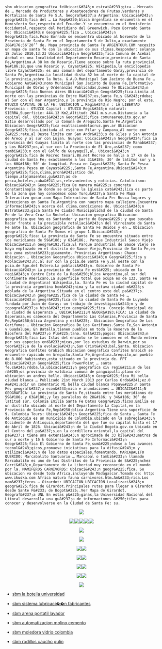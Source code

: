 
```
sbm ubicacion geografica feUbicaci&#243;n estrat&#233;gica — Mercado de … Mercado de Productores y Abastecedores de Frutas,Verduras y Hortalizas de Santa Fe S.A. Geograf&#237;a Argentina: Ubicaci&#243;n geogr&#225;fica del … La Rep&#250;blica Argentina se encuentra en el Hemisferio Sur,respecto del Ecuador.Y se encuentra en el Hemisferio Occidental,respecto del Meridiano del Greenwich. Pozo Borrado Santa Fe: Ubicaci&#243;n Geogr&#225;fica … Ubicaci&#243;n Geogr&#225;fica.Pozo Borrado se encuentra ubicado al Noroeste de la Provincia de Santa Fe en el Departamento 9 de Julio,a exactamente 28&#176;56’20’’ de. Mapa provincia de Santa Fe ARGENTOUR.COM necesito un mapa de santa fe con la ubicacion de sus climas.Responder: solange 18 Julio 2010,13:23 Ubicaci&#243;n Geogr&#225;fica Comuna de Acebal Acebal es una localidad del Departamento Rosario,provincia de Santa Fe,Argentina.A 38 km de Rosario.Tiene acceso sobre la ruta provincial N&#186;18,que une Rosario y. Cayast&#225; Wikipedia,la enciclopedia libre Cayast&#225; es una comuna del departamento Garay,provincia de Santa Fe,Argentina.La localidad dista 82 km al norte de la capital de la provincia,sobre la Ruta. G.A.D.Municipal San Jacinto de Buena Fe … Gobierno Aut&#243;nomo Municipal San Jacinto de Buena Fe,Informativo Municipal de Obras y Ordenanzas Publicadas,buena fe Ubicaci&#243;n Geogr&#225;fica Buenos Aires Ubicaci&#243;n Geogr&#225;fica.Limita al norte con las provincias de Entre R&#237;os,Santa Fe,y C&#243;rdoba; al Sur con el mar Argentino,y la provincia de Rio Negro; por el este. OTUZCO CAPITAL DE LA FE: UBICACION … Regi&#243;n : LA LIBERTAD Provincia : OTUZCO Capital : OTUZCO Regi&#243;n natural: SIERRA,Superficie: 444.13 Km2,Altitud: 2641 m.s.n.m.Distancia a la capital del. Ubicaci&#243;n Geogr&#225;fica comunaarequito.gov.ar Sitio desarrollado por la Comuna de Arequito.Santa Fe.Argentina Ubicacion Geogr&#225;fica exaltaciondelacruz.gov.ar Ubicacion Geogr&#225;fica.Limitada al este con Pilar y Campana,Al norte con Z&#225;rate,al Oeste limita con San Andr&#233;s de Giles y San Antonio de Areco y al sur con Lujan. Guayas: Ubicaci&#242;n Geogr&#224;fica La provincia del Guayas limita al norte con las provincias de Manab&#237; y Los R&#237;os,al sur con la Provincia de El Oro,as&#237; como tambi&#233;n con el Golfo de Guayaquil,al. Ubicaci&#243;n geogr&#225;fica de Recreo tesari.8m.net Recreo se halla a 17 km de la ciudad de Santa Fe; exactamente a los 31&#186; 30' de latitud sur y a los 60&#186; 50' de longitud. Pesca en Cayast&#225; Santa Fe Pesca Argentina Pesca en Cayast&#225;,Santa Fe,Argentina.Ubicaci&#243;n geogr&#225;fica,clima,pron&#243;stico del tiempo,alojamientos,gu&#237;as de pesca,hoteles,caba&#241;as,relevamientos y noticias. Catolicismo: Ubicaci&#243;n Geogr&#225;fica De manera m&#225;s concreta Constantinopla de donde se origina la iglesia cat&#243;lica es parte de la zona que hoy conocemos como Turqu&#237;a Santa Fe Mapa Interactivo gosur.com Mapa Interactivo de Santa Fe: Busca lugares y direcciones en Santa Fe,Argentina con nuestro mapa callejero.Encuentra informaci&#243;n acerca del clima,condiciones de. Ubicaci&#243;n Estrat&#233;gica Santa Fe Ciudad Municipalidad de la ciudad de Santa Fe de la Vera Cruz La Rochela: Ubicacion geografica Ubicacion geografica.que hoy es Santander y parte de Boyac&#225; y que buscaba hacer frente a la previsible retaliaci&#243;n del Virreinato de Santa Fe ante la. Ubicacion geografica de Santa Fe Unidos y en … Ubicacion geografica de Santa Fe Somos el grupo 1.Ubicaci&#243;n geogr&#225;fica: La provincia de Santa Fe se encuentra situada entre los meridianos de 59&#186; y 63&#186;. Parque Industrial Sauce Viejo Ubicaci&#211;n Geogr&#193;fica.El Parque Industrial de Sauce Viejo se haya emplazado en el distrito de Sauce Viejo,Provincia de Santa Fe,en una zona estrat&#233;gicamente. Provincias Argentinas: Chaco: Ubicacion … Ubicacion Geografica Ubicaci&#243;n Geogr&#225;fica y Poblaci&#243;n:.al sur con la pcia.de Santa Fe y,al oeste con la pcia.de Sgo.del Estero.La poblaci&#243;n. Gobierno de Santa Fe Ubicaci&#243;n La provincia de Santa Fe est&#225; ubicada en la regi&#243;n Centro Este de la Rep&#250;blica Argentina,al sur del Continente Americano.La superficie total que ocupa es de 133. Santa Fe (ciudad de Argentina) Wikipedia,la. Santa Fe es la ciudad capital de la provincia argentina hom&#243;nima y la octava ciudad m&#225;s poblada de la Argentina.Situada en el centro este del pa&#237;s. Ubicaci&#243;n geogr&#225;fica de la ciudad de Santa Fe … Ubicaci&#243;n geogr&#225;fica de la ciudad de Santa Fe de Luyando fundada por Juan de Garay: un trabajo de investigaci&#243;n y de topograf&#237;a hist&#243;rico geogr&#225;fica. Concejo Municipal de la ciudad de Esperanza … UBICACI&#211;N GEOGR&#193;FICA: La ciudad de Esperanza,es cabecera del Departamento Las Colonias,Provincia de Santa Fe,Rep&#250;blica Argentina y est&#225;. Ubicacion Geografica De Los Garifunas … Ubicacion Geografica De Los Garifunas.Santa Fe,San Antonio y Guadalupe; En Batalla,tienen pueblos en toda la Reserva de la Biosfera del R&#237;o Pl&#225;tano. Gal&#225;pagos: Ubicaci&#243;n Geogr&#225;fica Las Islas del encanto se le conocen en el Mundo entero por sus especies end&#233;micas,por los estudios de Darwin,por su teor&#237;a de la evoluci&#243;n,San Crist&#243;bal,Santa. Ubicacion Geografica Confites Grabich Ubicacion Geografica Confites Grabich se encuentre rapicado en Arequito,Santa Fe,Argentina.Arequito,un pueblo de 8.000 habitantes,esta situado en la provincia de. PPT Ubicaci&#243;n Geogr&#225;fica PowerPoint … santa fe.c&#243;rdoba.la.ubicaci&#211;n geografica xiv regi&#211;n de los r&#205;os provincia de valdivia comuna de panguipulli.plano de ubicacion av andres bello. Ubicaci&#243;n Geogr&#225;fica Mi bella ciudad blanca … Publicado 21st March 2013 por Carlos Ordo&#241;ez.0 A&#241;adir un comentario Mi bella ciudad blanca Popay&#225;n Santa Fe: geograf&#237;a econ&#243;mica e inundaciones … UBICACI&#211;N GEOGRAFICA: La provincia de Santa Fe,situada entre los meridianos de 59&#186; y 63&#186;,y los paralelos de 28&#186; y 34&#186; 30’ de latitud sur. Colonia Emilia Santa Fe Datos Geogr&#225;ficos.Emilia es un distrito ubicado al norte del Departamento La Capital,en la Provincia de Santa Fe,Rep&#250;blica Argentina.Tiene una superficie de 9. Colombia Tours: Ubicaci&#243;n Geogr&#225;fica de Santa … Santa Fe de Antioquia es un municipio de Colombia,ubicado en la subregi&#243;n Occidente de Antioquia,departamento del que fue su capital hasta el 17 de Abril de 1826. Ubicaci&#243;n de la Ciudad Bogota.gov.co Ubicada en el Centro del pa&#237;s,en la cordillera oriental,la capital del pa&#237;s tiene una extensi&#243;n aproximada de 33 kil&#243;metros de sur a norte y 16 k Gobierno de Santa Fe Informaci&#243;n Geogr&#225;fica El Gobierno de Santa Fe,sum&#225;ndose a los avances tecnol&#243;gicos,promueve iniciativas para la difusi&#243;n y utilizaci&#243;n de los datos espaciales,fomentando. MARCABALITO QUERIDO: Marcabalito Santuario … Marcabal o tambi&#233;n llamado Marcabalito es uno de los Distritos de la Provincia de S&#225;nchez Carri&#243;n,Departamento de La Libertad muy reconocido en el mundo por la. MAMIFEROS CARNIVOROS: Ubicaci&#243;n geogr&#225;fica. Su ubicacion va desde toda Africa,incluyendo Madagascar.Tomado de: http: www.ikuska.com Africa natura fauna carnivoros.htm.Am&#233;rica.Los mam&#237;feros … Girardot: UBICACION UBICACION Localizaci&#243;n geogr&#225;fica de Girardot.Principales rutas para llegar a Girardot desde Sante F&#233; de Bogot&#225;.Ver Mapa de Girardot. Geograf&#237;a UNL En estas p&#225;ginas,la Universidad Nacional del Litoral desarrolla una gu&#237;a de informaciones &#250;tiles para conocer y desenvolverse en la Ciudad de Santa Fe: su. 
```

<div align="center">

<a href="https://es-crusher.shibang-china.com/github&k=sbm+ubicacion+geografica+fe"><img src="https://static.shibang-china.com/es/crusher/logo.jpg"></a>

<a href="https://es-crusher.shibang-china.com/github&k=sbm+ubicacion+geografica+fe"><img src="https://static.shibang-china.com/es/crusher/index.jpg"></a><a href="https://es-crusher.shibang-china.com/material.htmlgithub&k=sbm+ubicacion+geografica+fe"><img src="https://static.shibang-china.com/es/crusher/material.jpg"></a><a href="https://es-crusher.shibang-china.com/application.htmlgithub&k=sbm+ubicacion+geografica+fe"><img src="https://static.shibang-china.com/es/crusher/application.jpg"></a><a href="https://es-crusher.shibang-china.com/aboutus.htmlgithub&k=sbm+ubicacion+geografica+fe"><img src="https://static.shibang-china.com/es/crusher/aboutus.jpg"></a><a href="https://es-crusher.shibang-china.com/contact.htmlgithub&k=sbm+ubicacion+geografica+fe"><img src="https://static.shibang-china.com/es/crusher/contact.jpg"></a>

<a href="https://es-crusher.shibang-china.com/github&k=sbm+ubicacion+geografica+fe"><img src="https://static.shibang-china.com/es/crusher/banner.jpg"></a>

<a href="https://swt.shibang-china.com/github&k=sbm+ubicacion+geografica+fe"><img src="https://static.shibang-china.com/es/crusher/text.jpg"></a>

<a href="https://swt.shibang-china.com/github&k=sbm+ubicacion+geografica+fe"><img src="https://static.shibang-china.com/es/crusher/chat.jpg"></a><a href="https://es-crusher.shibang-china.com/contact.htmlgithub&k=sbm+ubicacion+geografica+fe"><img src="https://static.shibang-china.com/es/crusher/message.jpg"></a>

<a href="https://es-crusher.shibang-china.com/products/pe.htmlgithub&k=sbm+ubicacion+geografica+fe"><img src="https://static.shibang-china.com/es/crusher/pe.jpg"></a><a href="https://es-crusher.shibang-china.com/products/pf.htmlgithub&k=sbm+ubicacion+geografica+fe"><img src="https://static.shibang-china.com/es/crusher/pf.jpg"></a>

<a href="https://es-crusher.shibang-china.com/products/hpt.htmlgithub&k=sbm+ubicacion+geografica+fe"><img src="https://static.shibang-china.com/es/crusher/hpt.jpg"></a><a href="https://es-crusher.shibang-china.com/products/vsi.htmlgithub&k=sbm+ubicacion+geografica+fe"><img src="https://static.shibang-china.com/es/crusher/vsi.jpg"></a>

<a href="https://es-crusher.shibang-china.com/products/klv.htmlgithub&k=sbm+ubicacion+geografica+fe"><img src="https://static.shibang-china.com/es/crusher/klv.jpg"></a><a href="https://es-crusher.shibang-china.com/products/portable.htmlgithub&k=sbm+ubicacion+geografica+fe"><img src="https://static.shibang-china.com/es/crusher/portable.jpg"></a>

<a href="https://swt.shibang-china.com/github&k=sbm+ubicacion+geografica+fe"><img src="https://static.shibang-china.com/es/crusher/case.jpg"></a>

</div>


* [sbm la botella universidad](sbm%20la%20botella%20universidad.md)

* [sbm sistema lubricaci��n fabricantes](sbm%20sistema%20lubricaci%EF%BF%BD%EF%BF%BDn%20fabricantes.md)

* [sbm arena portatil lavador](sbm%20arena%20portatil%20lavador.md)

* [sbm automatizacion molino cemento](sbm%20automatizacion%20molino%20cemento.md)

* [sbm moledora vidrio colombia](sbm%20moledora%20vidrio%20colombia.md)

* [sbm rodillos caucho gulin](sbm%20rodillos%20caucho%20gulin.md)
